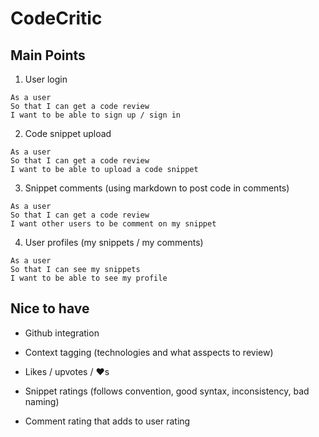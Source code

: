 # CodeCritic

## Main Points
1. User login
```
As a user
So that I can get a code review
I want to be able to sign up / sign in
```
2. Code snippet upload
```
As a user
So that I can get a code review
I want to be able to upload a code snippet
```
3. Snippet comments (using markdown to post code in comments)
```
As a user
So that I can get a code review
I want other users to be comment on my snippet
```
4. User profiles (my snippets / my comments)
```
As a user
So that I can see my snippets
I want to be able to see my profile
```
## Nice to have

- Github integration

- Context tagging (technologies and what asspects to review)

- Likes / upvotes / :heart:s

- Snippet ratings (follows convention, good syntax, inconsistency, bad naming)

- Comment rating that adds to user rating
